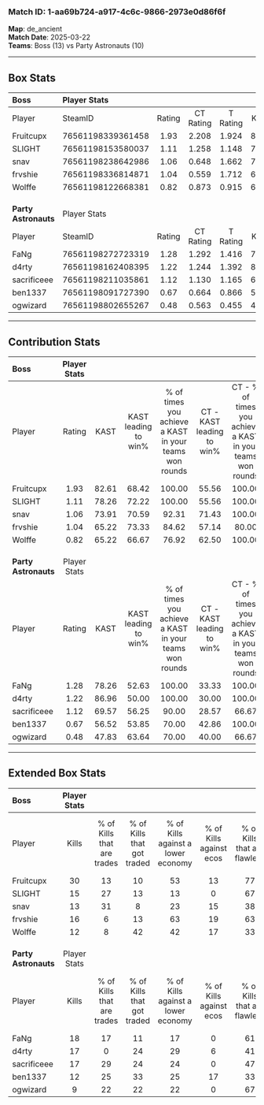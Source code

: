 ### Match ID: 1-aa69b724-a917-4c6c-9866-2973e0d86f6f  
**Map**: de_ancient  
**Match Date**: 2025-03-22  
**Teams**: Boss (13) vs Party Astronauts (10)  

---  

## Box Stats  

| **Boss**             | Player Stats      |        |           |          |       |       |       |         |        |      |     |
| :- | :- | :-: | :-: | :-: | :-: | :-: | :-: | :-: | :-: | :-: | :-: |
| Player               | SteamID           | Rating | CT Rating | T Rating | KAST  |  ADR  | Kills | Assists | Deaths | K/D  | HS% |
| Fruitcupx            | 76561198339361458 |  1.93  |   2.208   |  1.924   | 82.61 | 123.1 |  30   |    4    |   12   | 2.50 | 63  |
| SLIGHT               | 76561198153580037 |  1.11  |   1.258   |  1.148   | 78.26 | 70.1  |  15   |    9    |   15   | 1.00 | 26  |
| snav                 | 76561198238642986 |  1.06  |   0.648   |  1.662   | 73.91 | 81.1  |  13   |    9    |   14   | 0.93 | 46  |
| frvshie              | 76561198336814871 |  1.04  |   0.559   |  1.712   | 65.22 | 81.3  |  16   |    3    |   16   | 1.00 | 43  |
| Wolffe               | 76561198122668381 |  0.82  |   0.873   |  0.915   | 65.22 | 64.6  |  12   |    5    |   17   | 0.71 | 58  |
|                      |                   |        |           |          |       |       |       |         |        |      |     |
|                      |                   |        |           |          |       |       |       |         |        |      |     |
|                      |                   |        |           |          |       |       |       |         |        |      |     |
| **Party Astronauts** | Player Stats      |        |           |          |       |       |       |         |        |      |     |
| Player               | SteamID           | Rating | CT Rating | T Rating | KAST  |  ADR  | Kills | Assists | Deaths | K/D  | HS% |
| FaNg                 | 76561198272723319 |  1.28  |   1.292   |  1.416   | 78.26 | 106.2 |  18   |   10    |   18   | 1.00 | 33  |
| d4rty                | 76561198162408395 |  1.22  |   1.244   |  1.392   | 86.96 | 74.7  |  17   |    5    |   16   | 1.06 | 70  |
| sacrificeee          | 76561198211035861 |  1.12  |   1.130   |  1.165   | 69.57 | 78.6  |  17   |    3    |   15   | 1.13 | 52  |
| ben1337              | 76561198091727390 |  0.67  |   0.664   |  0.866   | 56.52 | 60.4  |  12   |    4    |   20   | 0.60 | 25  |
| ogwizard             | 76561198802655267 |  0.48  |   0.563   |  0.455   | 47.83 | 40.6  |   9   |    5    |   18   | 0.50 | 66  |
---  

## Contribution Stats  

| **Boss**             | Player Stats |       |                      |                                                        |                           |                                                             |                          |                                                            |
| :- | :-: | :-: | :-: | :-: | :-: | :-: | :-: | :-: |
| Player               |    Rating    | KAST  | KAST leading to win% | % of times you achieve a KAST in your teams won rounds | CT - KAST leading to win% | CT - % of times you achieve a KAST in your teams won rounds | T - KAST leading to win% | T - % of times you achieve a KAST in your teams won rounds |
| Fruitcupx            |     1.93     | 82.61 |        68.42         |                         100.00                         |           55.56           |                           100.00                            |          80.00           |                           100.00                           |
| SLIGHT               |     1.11     | 78.26 |        72.22         |                         100.00                         |           55.56           |                           100.00                            |          88.89           |                           100.00                           |
| snav                 |     1.06     | 73.91 |        70.59         |                         92.31                          |           71.43           |                           100.00                            |          70.00           |                           87.50                            |
| frvshie              |     1.04     | 65.22 |        73.33         |                         84.62                          |           57.14           |                            80.00                            |          87.50           |                           87.50                            |
| Wolffe               |     0.82     | 65.22 |        66.67         |                         76.92                          |           62.50           |                           100.00                            |          71.43           |                           62.50                            |
|                      |              |       |                      |                                                        |                           |                                                             |                          |                                                            |
|                      |              |       |                      |                                                        |                           |                                                             |                          |                                                            |
|                      |              |       |                      |                                                        |                           |                                                             |                          |                                                            |
| **Party Astronauts** | Player Stats |       |                      |                                                        |                           |                                                             |                          |                                                            |
| Player               |    Rating    | KAST  | KAST leading to win% | % of times you achieve a KAST in your teams won rounds | CT - KAST leading to win% | CT - % of times you achieve a KAST in your teams won rounds | T - KAST leading to win% | T - % of times you achieve a KAST in your teams won rounds |
| FaNg                 |     1.28     | 78.26 |        52.63         |                         100.00                         |           33.33           |                           100.00                            |          70.00           |                           100.00                           |
| d4rty                |     1.22     | 86.96 |        50.00         |                         100.00                         |           30.00           |                           100.00                            |          70.00           |                           100.00                           |
| sacrificeee          |     1.12     | 69.57 |        56.25         |                         90.00                          |           28.57           |                            66.67                            |          77.78           |                           100.00                           |
| ben1337              |     0.67     | 56.52 |        53.85         |                         70.00                          |           42.86           |                           100.00                            |          66.67           |                           57.14                            |
| ogwizard             |     0.48     | 47.83 |        63.64         |                         70.00                          |           40.00           |                            66.67                            |          83.33           |                           71.43                            |
---  

## Extended Box Stats  

| **Boss**             | Player Stats |                            |                            |                                    |                         |                              |                                 |        |                             |                                     |                          |                               |                            |
| :- | :-: | :-: | :-: | :-: | :-: | :-: | :-: | :-: | :-: | :-: | :-: | :-: | :-: |
| Player               |    Kills     | % of Kills that are trades | % of Kills that got traded | % of Kills against a lower economy | % of Kills against ecos | % of Kills that are flawless | % of Kills that are close duels | Deaths | % of Deaths that get traded | % of Deaths against a lower economy | % of Deaths against ecos | % of Deaths that are flawless | % of Deaths that are close |
| Fruitcupx            |      30      |             13             |             10             |                 53                 |           13            |              77              |                7                |   12   |             25              |                 33                  |            8             |              42               |             17             |
| SLIGHT               |      15      |             27             |             13             |                 13                 |            0            |              67              |                0                |   15   |             27              |                 33                  |            0             |              73               |             0              |
| snav                 |      13      |             31             |             8              |                 23                 |           15            |              38              |                8                |   14   |             21              |                 29                  |            7             |              50               |             7              |
| frvshie              |      16      |             6              |             13             |                 63                 |           19            |              63              |                0                |   16   |             19              |                 25                  |            0             |              44               |             19             |
| Wolffe               |      12      |             8              |             42             |                 42                 |           17            |              33              |               17                |   17   |             18              |                 24                  |            6             |              41               |             6              |
|                      |              |                            |                            |                                    |                         |                              |                                 |        |                             |                                     |                          |                               |                            |
|                      |              |                            |                            |                                    |                         |                              |                                 |        |                             |                                     |                          |                               |                            |
|                      |              |                            |                            |                                    |                         |                              |                                 |        |                             |                                     |                          |                               |                            |
| **Party Astronauts** | Player Stats |                            |                            |                                    |                         |                              |                                 |        |                             |                                     |                          |                               |                            |
| Player               |    Kills     | % of Kills that are trades | % of Kills that got traded | % of Kills against a lower economy | % of Kills against ecos | % of Kills that are flawless | % of Kills that are close duels | Deaths | % of Deaths that get traded | % of Deaths against a lower economy | % of Deaths against ecos | % of Deaths that are flawless | % of Deaths that are close |
| FaNg                 |      18      |             17             |             11             |                 17                 |            0            |              61              |                6                |   18   |             11              |                 11                  |            0             |              44               |             6              |
| d4rty                |      17      |             0              |             24             |                 29                 |            6            |              41              |                6                |   16   |             25              |                  6                  |            6             |              56               |             6              |
| sacrificeee          |      17      |             29             |             24             |                 24                 |            0            |              47              |               12                |   15   |             13              |                  7                  |            0             |              67               |             13             |
| ben1337              |      12      |             25             |             33             |                 25                 |           17            |              33              |               17                |   20   |             20              |                 15                  |            0             |              55               |             0              |
| ogwizard             |      9       |             22             |             22             |                 22                 |            0            |              67              |               11                |   18   |              6              |                 11                  |            0             |              78               |             6              |

